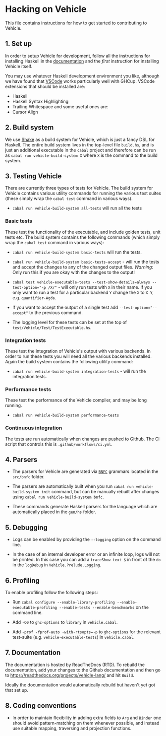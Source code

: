 # Hacking on Vehicle

This file contains instructions for how to get started to contributing to Vehicle.

## 1. Set up

In order to setup Vehicle for development, follow all the instructions for installing
Haskell in the [documentation](https://vehicle-lang.readthedocs.io/en/latest/installation.html)
and the _first_ instruction for installing Vehicle itself.

You may use whatever Haskell development environment you like, although we have found
that [VSCode](https://code.visualstudio.com/) works particularly well with GHCup.
VSCode extensions that should be installed are:
- Haskell
- Haskell Syntax Highlighting
- Trailing Whitespace
and some useful ones are:
- Cursor Align

## 2. Build system

We use [Shake](https://shakebuild.com/) as a build system for Vehicle, which is
just a fancy DSL for Haskell.
The entire build system lives in the top-level file `build.hs`, and is just an
additional executable in the `cabal` project and therefore can be run as
`cabal run vehicle-build-system X` where `X` is the command to the build system.

## 3. Testing Vehicle

There are currently three types of tests for Vehicle. The build system for Vehicle contains
various utility commands for running the various test suites (these simply wrap the `cabal test`
command in various ways).

* `cabal run vehicle-build-system all-tests` will run all the tests

### Basic tests

These test the functionality of the executable, and include golden tests, unit tests etc.
The build system contains the following commands (which simply wrap the `cabal test`
command in various ways):

* `cabal run vehicle-build-system basic-tests` will run the tests.

* `cabal run vehicle-build-system basic-tests-accept` - will run the tests and accept the changes to any of the
  changed output files. *Warning*: Only run this if you are okay with the changes to the output!

* `cabal test vehicle-executable-tests --test-show-details=always --test-option="-p /X/"` - will only run tests
  with `X` in their name. If you only want to run a test for a particular backend `Y`
  change the `X` to `X-Y`, e.g. `quantifier-Agda`.

* If you want to accept the output of a single test add `--test-option="--accept"` to the previous command.

* The logging level for these tests can be set at the top of `test/Vehicle/Test/TestExecutable.hs`.

### Integration tests

These test the integration of Vehicle's output with various backends. In order to run these
tests you will need all the various backends installed. Again the build system contains the
following utility command:

* `cabal run vehicle-build-system integration-tests` - will run the integration tests.

### Performance tests

These test the performance of the Vehicle compiler, and may be long running.

* `cabal run vehicle-build-system performance-tests`

### Continuous integration

The tests are run automatically when changes are pushed to Github.
The CI script that controls this is `.github/workflows/ci.yml`.

## 4. Parsers

- The parsers for Vehicle are generated via [`BNFC`](https://bnfc.readthedocs.io/)
  grammars located in the `src/bnfc` folder.

- The parsers are automatically built when you run `cabal run vehicle-build-system init` command,
  but can be manually rebuilt after changes using `cabal run vehicle-build-system bnfc`.

- These commands generate Haskell parsers for the language which are automatically
  placed in the `gen/hs` folder.

## 5. Debugging

- Logs can be enabled by providing the `--logging` option on the command line.

- In the case of an internal developer error or an infinite loop, logs will not be printed.
  In this case you can add a `traceShow text $` in front of the `do` in the `logDebug` in
  `Vehicle.Prelude.Logging`.

## 6. Profiling

To enable profiling follow the following steps:

  - Run `cabal configure --enable-library-profiling --enable-executable-profiling --enable-tests --enable-benchmarks` on the command line.

  - Add `-O0` to `ghc-options` to `library` in `vehicle.cabal`.

  - Add `-prof -fprof-auto -with-rtsopts=-p` to `ghc-options` for the relevant test-suite
    (e.g. `vehicle-executable-tests`) in `vehicle.cabal`.

## 7. Documentation

The documentation is hosted by ReadTheDocs (RTD). To rebuild the documentation, add your changes
to the Github documentation and then go to
https://readthedocs.org/projects/vehicle-lang/
and hit `Build`.

Ideally the documentation would automatically rebuild but haven't yet got that set up.

## 8. Coding conventions

* In order to maintain flexibility in adding extra fields to `Arg` and `Binder`
  one should avoid pattern-matching on them whenever possible, and instead use suitable
  mapping, traversing and projection functions.